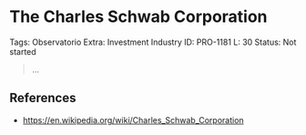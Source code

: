 # The Charles Schwab Corporation

Tags: Observatorio
Extra: Investment Industry
ID: PRO-1181
L: 30
Status: Not started

> …
> 

## References

- https://en.wikipedia.org/wiki/Charles_Schwab_Corporation